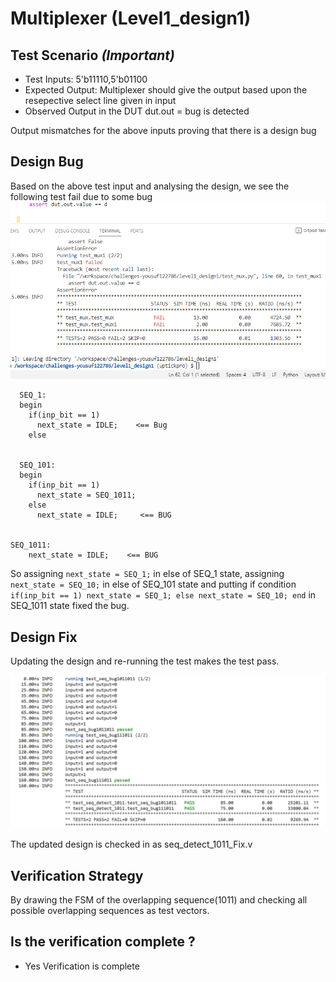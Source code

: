 # Multiplexer (Level1_design1)

## Test Scenario *(Important)*
- Test Inputs: 5'b11110,5'b01100
- Expected Output: Multiplexer should give the output based upon the resepective select line given in input
- Observed Output in the DUT dut.out = bug is detected

Output mismatches for the above inputs proving that there is a design bug

## Design Bug
Based on the above test input and analysing the design, we see the following test fail due to some bug
![](https://github.com/vyomasystems-lab/challenges-yousuf122786/blob/master/Images/Screenshot%20(941).png)

      SEQ_1:
      begin
        if(inp_bit == 1)
          next_state = IDLE;    <== Bug
        else


      SEQ_101:
      begin
        if(inp_bit == 1)
          next_state = SEQ_1011;
        else
          next_state = IDLE;     <== BUG


    SEQ_1011:
        next_state = IDLE;    <== BUG


So assigning ``next_state = SEQ_1;`` in else of SEQ_1 state, assigning ``next_state = SEQ_10;`` in else of SEQ_101 state and putting if condition ``if(inp_bit == 1)
        next_state = SEQ_1;
      else
        next_state = SEQ_10;
      end`` in SEQ_1011 state fixed the bug.

## Design Fix
Updating the design and re-running the test makes the test pass.

![](https://github.com/vyomasystems-lab/challenges-mshafi7/blob/master/Images/Seq_Pass.png)

The updated design is checked in as seq_detect_1011_Fix.v

## Verification Strategy
By drawing the FSM of the overlapping sequence(1011) and checking all possible overlapping sequences as test vectors. 

## Is the verification complete ?
- Yes Verification is complete